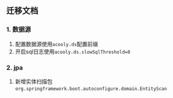 ## 迁移文档

### 1. 数据源

1. 配置数据源使用`acooly.ds`配置前缀
2. 开启sql日志使用`acooly.ds.slowSqlThreshold=0`

### 2. jpa

1. 新增实体扫描包`org.springframework.boot.autoconfigure.domain.EntityScan`